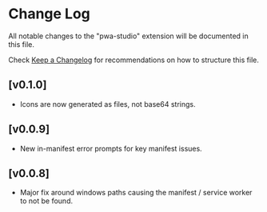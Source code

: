 # Change Log

All notable changes to the "pwa-studio" extension will be documented in this file.

Check [Keep a Changelog](http://keepachangelog.com/) for recommendations on how to structure this file.

## [v0.1.0]

- Icons are now generated as files, not base64 strings.

## [v0.0.9]

- New in-manifest error prompts for key manifest issues.

## [v0.0.8]

- Major fix around windows paths causing the manifest / service worker to not be found.